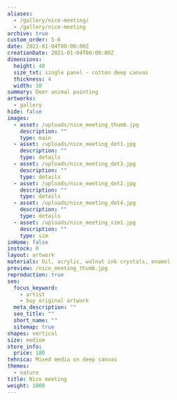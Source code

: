 ```yaml
---
aliases:
  - /gallery/nice-meeting/
  - /gallery/nice-meeting
archive: true
custom_order: 5-6
date: 2021-01-04T00:00:00Z
creationDate: 2021-01-04T00:00:00Z
dimensions:
  height: 40
  size_txt: single panel - cotton deep canvas
  thickness: 4
  width: 30
summary: Deer animal painting
artworks:
  - gallery
hide: false
images:
  - asset: /uploads/nice_meeting_thumb.jpg
    description: ""
    type: main
  - asset: /uploads/nice_meeting_det1.jpg
    description: ""
    type: details
  - asset: /uploads/nice_meeting_det3.jpg
    description: ""
    type: details
  - asset: /uploads/nice_meeting_det2.jpg
    description: ""
    type: details
  - asset: /uploads/nice_meeting_det4.jpg
    description: ""
    type: details
  - asset: /uploads/nice_meeting_sim1.jpg
    description: ""
    type: sim
inHome: false
instock: 0
layout: artwork
materials: Oil, acrylic, walnut ink crystals, enamel
preview: /nice_meeting_thumb.jpg
reproduction: true
seo:
  focus_keyword:
    - artist
    - buy original artwork
  meta_description: ""
  seo_title: ""
  short_name: ""
  sitemap: true
shapes: vertical
size: medium
store_info:
  price: 180
tehnica: Mixed media on deep canvas
themes:
  - nature
title: Nice meeting
weight: 1000
---
```

